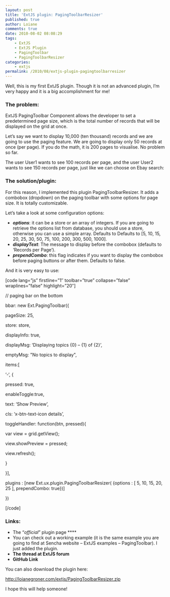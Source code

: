 ```yaml
---
layout: post
title: 'ExtJS plugin: PagingToolbarResizer'
published: true
author: Loiane
comments: true
date: 2010-08-02 08:08:29
tags:
    - ExtJS
    - ExtJS Plugin
    - PagingToolbar
    - PagingToolbarResizer
categories:
    - extjs
permalink: /2010/08/extjs-plugin-pagingtoolbarresizer
---
```

Well, this is my first ExtJS plugin. Though it is not an advanced plugin, I&#8217;m very happy and it is a big accomplishment for me!

### The problem:


  ExtJS PagingToolbar Component allows the developer to set a predetermined page size, which is the total number of records that will be displayed on the grid at once.



  Let&#8217;s say we want to display 10,000 (ten thousand) records and we are going to use the paging feature. We are going to display only 50 records at once (per page). If you do the math, it is 200 pages to visualise. No problem so far.



  The user User1 wants to see 100 records per page, and the user User2 wants to see 150 records per page, just like we can choose on Ebay search:



  


### The solution/plugin:


  For this reason, I implemented this plugin PagingToolbarResizer. It adds a combobox (dropdown) on the paging toolbar with some options for page size. It is totally customizable.



  


Let&#8217;s take a look at some configuration options:

  * **_options_**: it can be a store or an array of integers. If you are going to retrieve the options list from database, you should use a store, otherwise you can use a simple array. Defaults to Defaults to [5, 10, 15, 20, 25, 30, 50, 75, 100, 200, 300, 500, 1000].
  * **_displayText_**: The message to display before the combobox (defaults to &#8216;Records per Page&#8217;).
  * **_prependCombo_**: this flag indicates if you want to display the combobox before paging buttons or after them. Defaults to false.

And it is very easy to use:

[code lang=&#8221;js&#8221; firstline=&#8221;1&#8243; toolbar=&#8221;true&#8221; collapse=&#8221;false&#8221; wraplines=&#8221;false&#8221; highlight=&#8221;20&#8243;]
          
// paging bar on the bottom
          
bbar: new Ext.PagingToolbar({
              
pageSize: 25,
              
store: store,
              
displayInfo: true,
              
displayMsg: &#8216;Displaying topics {0} &#8211; {1} of {2}&#8217;,
              
emptyMsg: "No topics to display",
              
items:[
                  
&#8216;-&#8216;, {
                  
pressed: true,
                  
enableToggle:true,
                  
text: &#8216;Show Preview&#8217;,
                  
cls: &#8216;x-btn-text-icon details&#8217;,
                  
toggleHandler: function(btn, pressed){
                      
var view = grid.getView();
                      
view.showPreview = pressed;
                      
view.refresh();
                  
}
              
}],
              
plugins : [new Ext.ux.plugin.PagingToolbarResizer( {options : [ 5, 10, 15, 20, 25 ], prependCombo: true})]
          
})
  
[/code]

### Links:

  * The &#8220;_official_&#8221; plugin page ****
  * You can check out a working example (it is the same example you are going to find at Sencha website &#8211; ExtJS examples &#8211; PagingToolbar). I just added the plugin.
  * **The thread at ExtJS forum**
  * **GitHub Link**


  You can also download the plugin here:



  http://loianegroner.com/extjs/PagingToolbarResizer.zip



  I hope this will help someone!
